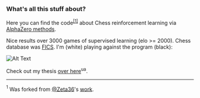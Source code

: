 ### What's all this stuff about?
Here you can find the code<sup>[[1]](#myfootnote1)</sup> about Chess reinforcement learning via [AlphaZero methods](https://arxiv.org/pdf/1712.01815.pdf).

Nice results over 3000 games of supervised learning (elo >= 2000). Chess database was [FICS](http://ficsgames.org/download.html). I'm (white) playing against the program (black):

![Alt Text](https://github.com/andynik/deep-move/blob/master/images/ApronusDiagram1529753143.gif)



Check out my thesis [over here](https://drive.google.com/file/d/116uMDNDGFkpX7DirNJyG5QGh-QthFG_E/view?usp=sharing)<sup>ua</sup>.

---
<a name="myfootnote1"><sup>1</sup></a> Was forked from [@Zeta36](https://github.com/Zeta36)'s [work](https://github.com/Zeta36/chess-alpha-zero).

